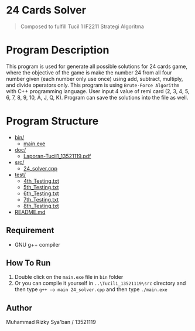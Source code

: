 # 24 Cards Solver
> Composed to fulfill Tucil 1 IF2211 Strategi Algoritma

# Program Description
This program is used for generate all possible solutions for 24 cards game, where the objective of the game is make the number 24 from all four number given (each number only use once) using add, subtract, multiply, and divide operators only. This program is using `Brute-Force Algorithm` with C++ programming language. User input 4 value of remi card (2, 3, 4, 5, 6, 7, 8, 9, 10, A, J, Q, K). Program can save the solutions into the file as well.

# Program Structure
* [bin/](./Tucil1_13521119/bin)
  * [main.exe](./Tucil1_13521119/blob/main/bin/main.exe)
* [doc/](./Tucil1_13521119/doc)
  * [Laporan-Tucil1_13521119.pdf](./Tucil1_13521119/blob/main/doc/Laporan-Tucil1_13521119.pdf)
* [src/](./Tucil1_13521119/src)
  * [24_solver.cpp](./Tucil1_13521119/blob/main/src/24_solver.cpp)
* [test/](./Tucil1_13521119/test)
  * [4th_Testing.txt](./Tucil1_13521119/blob/main/test/4th_Testing.txt)
  * [5th_Testing.txt](./Tucil1_13521119/blob/main/test/5th_Testing.txt)
  * [6th_Testing.txt](./Tucil1_13521119/blob/main/test/6th_Testing.txt)
  * [7th_Testing.txt](./Tucil1_13521119/blob/main/test/7th_Testing.txt)
  * [8th_Testing.txt](./Tucil1_13521119/blob/main/test/8th_Testing.txt)
* [README.md](./Tucil1_13521119/blob/main/README.md)

## Requirement
- GNU g++ compiler

## How To Run
1. Double click on the `main.exe` file in `bin` folder
2. Or you can compile it yourself in `..\Tucil1_13521119\src` directory and then type `g++ -o main 24_solver.cpp` and then type `./main.exe`

## Author
Muhammad Rizky Sya'ban / 13521119
